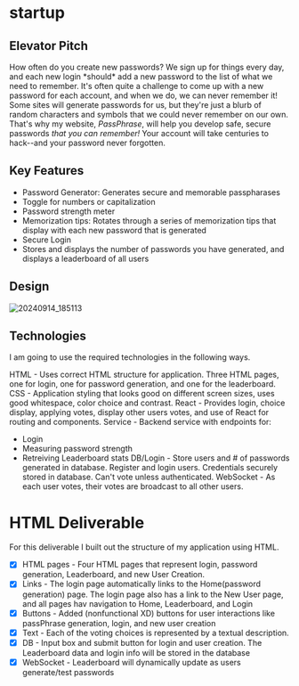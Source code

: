 # startup

## Elevator Pitch
How often do you create new passwords? We sign up for things every day, and each new login \*should\* add a new password to the list of what we need to remember. It's often quite a challenge to come up with a new password for each account, and when we do, we can never remember it! Some sites will generate passwords for us, but they're just a blurb of random characters and symbols that we could never remember on our own. That's why my website, *PassPhrase*, will help you develop safe, secure passwords *that you can remember!* Your account will take centuries to hack--and your password never forgotten.

## Key Features
- Password Generator: Generates secure and memorable passpharases
- Toggle for numbers or capitalization
- Password strength meter
- Memorization tips: Rotates through a series of memorization tips that display with each new password that is generated
- Secure Login
- Stores and displays the number of passwords you have generated, and displays a leaderboard of all users

## Design
![20240914_185113](https://github.com/user-attachments/assets/b2fb8451-f767-4341-b859-74e89d6da22e)

## Technologies
I am going to use the required technologies in the following ways.

HTML - Uses correct HTML structure for application. Three HTML pages, one for login, one for password generation, and one for the leaderboard.
CSS - Application styling that looks good on different screen sizes, uses good whitespace, color choice and contrast.
React - Provides login, choice display, applying votes, display other users votes, and use of React for routing and components.
Service - Backend service with endpoints for:
  - Login
  - Measuring password strength
  - Retreiving Leaderboard stats
DB/Login - Store users and # of passwords generated in database. Register and login users. Credentials securely stored in database. Can't vote unless authenticated.
WebSocket - As each user votes, their votes are broadcast to all other users.

# HTML Deliverable
For this deliverable I built out the structure of my application using HTML.

- [x] HTML pages - Four HTML pages that represent login, password generation, Leaderboard, and new User Creation.
- [x] Links - The login page automatically links to the Home(password generation) page. The login page also has a link to the New User page, and all pages hav navigation to Home, Leaderboard, and Login
- [x] Buttons - Added (nonfunctional XD) buttons for user interactions like passPhrase generation, login, and new user creation
- [x] Text - Each of the voting choices is represented by a textual description.
- [x] DB - Input box and submit button for login and user creation. The Leaderboard data and login info will be stored in the database
- [x] WebSocket - Leaderboard will dynamically update as users generate/test passwords
